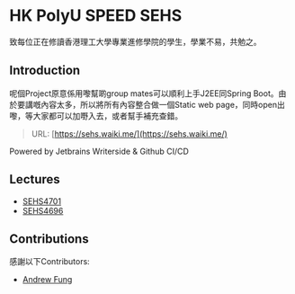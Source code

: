 # HK PolyU SPEED SEHS

致每位正在修讀香港理工大學專業進修學院的學生，學業不易，共勉之。

## Introduction

呢個Project原意係用嚟幫啲group mates可以順利上手J2EE同Spring Boot。由於要講嘅內容太多，所以將所有內容整合做一個Static web
page，同時open出嚟，等大家都可以加嘢入去，或者幫手補充查錯。
> URL: [https://sehs.waiki.me/](https://sehs.waiki.me/)

Powered by Jetbrains Writerside & Github CI/CD

## Lectures

- [SEHS4701](Writerside/topics/SEHS4701.md)
- [SEHS4696](Writerside/topics/SEHS4696.md)

## Contributions

感謝以下Contributors:

- [Andrew Fung](https://github.com/andrewfung729)